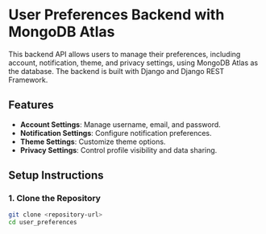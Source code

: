 # User Preferences Backend with MongoDB Atlas

This backend API allows users to manage their preferences, including account, notification, theme, and privacy settings, using MongoDB Atlas as the database. The backend is built with Django and Django REST Framework.

## Features

- **Account Settings**: Manage username, email, and password.
- **Notification Settings**: Configure notification preferences.
- **Theme Settings**: Customize theme options.
- **Privacy Settings**: Control profile visibility and data sharing.

## Setup Instructions

### 1. Clone the Repository
```bash
git clone <repository-url>
cd user_preferences
```
